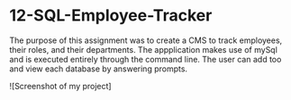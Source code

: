 # 12-SQL-Employee-Tracker

The purpose of this assignment was to create a CMS to track employees, their roles, and their departments. The appplication makes use of mySql and is executed entirely through the command line. The user can add too and view each database by answering prompts.

![Screenshot of my project]
